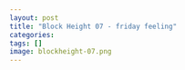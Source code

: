 ```yaml
---
layout: post
title: "Block Height 07 - friday feeling"
categories: 
tags: []
image: blockheight-07.png
---
```


